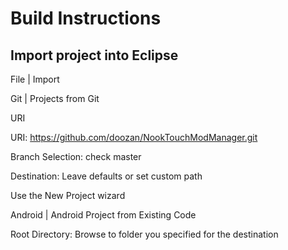 Build Instructions
==================

Import project into Eclipse
---------------------------
File | Import

Git | Projects from Git

URI

URI: https://github.com/doozan/NookTouchModManager.git

Branch Selection: check master

Destination: Leave defaults or set custom path

Use the New Project wizard

Android | Android Project from Existing Code

Root Directory: Browse to folder you specified for the destination